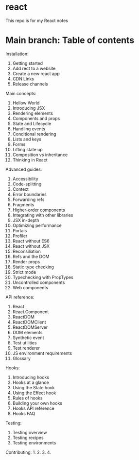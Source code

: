 # react
This repo is for my React notes

# Main branch: Table of contents
Installation:
1. Getting started
2. Add rect to a website
3. Create a new react app
4. CDN Links
5. Release channels

Main concepts:
1. Hellow World
2. Introducing JSX
3. Rendering elements
4. Components and props
5. State and Lifecycle
6. Handling events
7. Conditional rendering
8. Lists and keys
9. Forms
10. Lifting state up 
11. Composition vs inheritance
12. Thinking in React

Advanced guides:
1. Accessibility 
2. Code-splitting
3. Context
4. Error boundaries
5. Forwarding refs
6. Fragments
7. Higher-order components
8. Integrating with other libraries
9. JSX in-depth
10. Optimizing performance
11. Portals
12. Profiler
13. React without ES6
14. React without JSX
15. Reconsiliation
16. Refs and the DOM
17. Render props
18. Static type checking
19. Strict mode
20. Typechecking with PropTypes
21. Uncontrolled components
22. Web components

API reference:
1. React
2. React.Component
3. ReactDOM
4. ReactDOMClient
5. ReactDOMServer
6. DOM elements
7. Synthetic event
8. Test utilities
9. Test renderer
10. JS environment requirements
11. Glossary

Hooks:
1. Introducing hooks
2. Hooks at a glance
3. Using the State hook
4. Using the Effect hook
5. Rules of hooks
6. Building your own hooks
7. Hooks API reference
8. Hooks FAQ

Testing: 
1. Testing overview
2. Testing recipes
3. Testing environments

Contributing: 
1. 
2. 
3. 
4. 